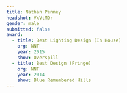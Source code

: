 ```yaml
---
title: Nathan Penney
headshot: VxVtMQr
gender: male
submitted: false
award: 
  - title: Best Lighting Design (In House)
    org: NNT 
    year: 2015
    show: Overspill 
  - title: Best Design (Fringe)
    org: NNT 
    year: 2014
    show: Blue Remembered Hills
---
```


